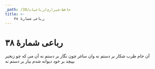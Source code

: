 ```yaml
---
_path: /حافظ-شیرازی/رباعیات/38
title: >-
    رباعی شمارهٔ ۳۸
---
```

# رباعی شمارهٔ ۳۸

آن جام طرب شکار بر دستم نه
وان ساغر چون نگار بر دستم نه
آن می که چو زنجیر بپیچد بر خود
دیوانه شدم بیار بر دستم نه
